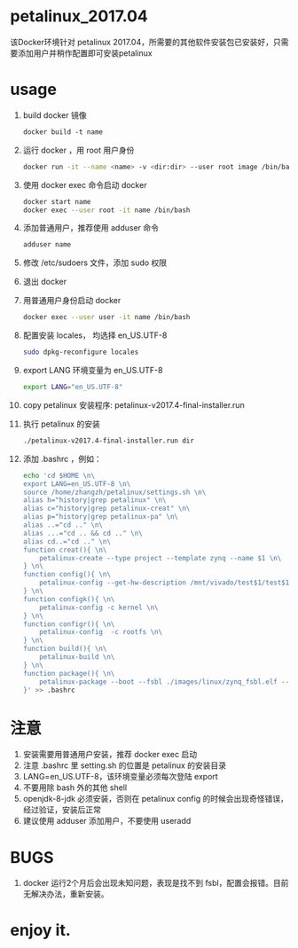 # petalinux_2017.04
该Docker环境针对 petalinux 2017.04，所需要的其他软件安装包已安装好，只需要添加用户并稍作配置即可安装petalinux

# usage
1. build docker 镜像
    ```dockerfile
    docker build -t name
    ```
2. 运行 docker ，用 root 用户身份
    ```bash
    docker run -it --name <name> -v <dir:dir> --user root image /bin/bash
    ```
2. 使用 docker exec 命令启动 docker
    ```bash
    docker start name
    docker exec --user root -it name /bin/bash
    ```
4. 添加普通用户，推荐使用 adduser 命令
    ```bash
    adduser name
    ```
5. 修改 /etc/sudoers 文件，添加 sudo 权限

6. 退出 docker
8. 用普通用户身份启动 docker
    ```bash
    docker exec --user user -it name /bin/bash
    ```
5. 配置安装 locales， 均选择 en_US.UTF-8
    ```bash
    sudo dpkg-reconfigure locales
    ```
6. export LANG 环境变量为 en_US.UTF-8
    ```bash
    export LANG="en_US.UTF-8"
    ```
4. copy petalinux 安装程序: petalinux-v2017.4-final-installer.run
5. 执行 petalinux 的安装
    ```bash
    ./petalinux-v2017.4-final-installer.run dir
    ```
6. 添加 .bashrc ，例如：
    ```bash
    echo 'cd $HOME \n\
    export LANG=en_US.UTF-8 \n\
    source /home/zhangzh/petalinux/settings.sh \n\
    alias h="history|grep petalinux" \n\
    alias c="history|grep petalinux-creat" \n\
    alias p="history|grep petalinux-pa" \n\
    alias ..="cd .." \n\
    alias ...="cd .. && cd .." \n\
    alias cd..="cd .." \n\
    function creat(){ \n\
        petalinux-create --type project --template zynq --name $1 \n\
    } \n\
    function config(){ \n\
        petalinux-config --get-hw-description /mnt/vivado/test$1/test$1.sdk \n\
    } \n\
    function configk(){ \n\
        petalinux-config -c kernel \n\
    } \n\
    function configr(){ \n\
        petalinux-config  -c rootfs \n\
    } \n\
    function build(){ \n\
        petalinux-build \n\
    } \n\
    function package(){ \n\
        petalinux-package --boot --fsbl ./images/linux/zynq_fsbl.elf --fpga --u-boot --force \n\
    }' >> .bashrc
    ```

# 注意
1. 安装需要用普通用户安装，推荐 docker exec 启动
2. 注意 .bashrc 里 setting.sh 的位置是 petalinux 的安装目录
3. LANG=en_US.UTF-8，该环境变量必须每次登陆 export
4. 不要用除 bash 外的其他 shell
5. openjdk-8-jdk 必须安装，否则在 petalinux config 的时候会出现奇怪错误，经过验证，安装后正常
6. 建议使用 adduser 添加用户，不要使用 useradd

# BUGS
1. docker 运行2个月后会出现未知问题，表现是找不到 fsbl，配置会报错。目前无解决办法，重新安装。

# enjoy it.
